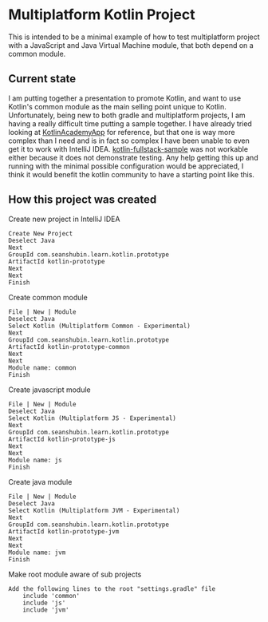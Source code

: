 # Multiplatform Kotlin Project
This is intended to be a minimal example of how to test multiplatform project with a JavaScript and Java Virtual Machine module, that both depend on a common module.

## Current state
I am putting together a presentation to promote Kotlin, and want to use Kotlin's common module as the main selling point unique to Kotlin.
Unfortunately, being new to both gradle and multiplatform projects, I am having a really difficult time putting a sample together.
I have already tried looking at [KotlinAcademyApp](https://github.com/MarcinMoskala/KotlinAcademyApp) for reference, but that one is way more complex than I need and is in fact so complex I have been unable to even get it to work with IntelliJ IDEA.
[kotlin-fullstack-sample](https://github.com/Kotlin/kotlin-fullstack-sample) was not workable either because it does not demonstrate testing.
Any help getting this up and running with the minimal possible configuration would be appreciated, I think it would benefit the kotlin community to have a starting point like this.    

## How this project was created

Create new project in IntelliJ IDEA

    Create New Project
    Deselect Java
    Next
    GroupId com.seanshubin.learn.kotlin.prototype
    ArtifactId kotlin-prototype
    Next
    Next
    Finish

Create common module

    File | New | Module
    Deselect Java
    Select Kotlin (Multiplatform Common - Experimental)
    Next
    GroupId com.seanshubin.learn.kotlin.prototype
    ArtifactId kotlin-prototype-common
    Next
    Next
    Module name: common
    Finish

Create javascript module

    File | New | Module
    Deselect Java
    Select Kotlin (Multiplatform JS - Experimental)
    Next
    GroupId com.seanshubin.learn.kotlin.prototype
    ArtifactId kotlin-prototype-js
    Next
    Next
    Module name: js
    Finish

Create java module

    File | New | Module
    Deselect Java
    Select Kotlin (Multiplatform JVM - Experimental)
    Next
    GroupId com.seanshubin.learn.kotlin.prototype
    ArtifactId kotlin-prototype-jvm
    Next
    Next
    Module name: jvm
    Finish

Make root module aware of sub projects

    Add the following lines to the root "settings.gradle" file
        include 'common'
        include 'js'
        include 'jvm'
